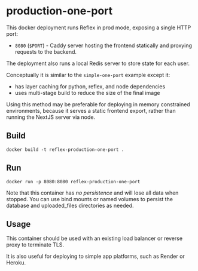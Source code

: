 # production-one-port

This docker deployment runs Reflex in prod mode, exposing a single HTTP port:

- `8080` (`$PORT`) - Caddy server hosting the frontend statically and proxying requests to the backend.

The deployment also runs a local Redis server to store state for each user.

Conceptually it is similar to the `simple-one-port` example except it:

- has layer caching for python, reflex, and node dependencies
- uses multi-stage build to reduce the size of the final image

Using this method may be preferable for deploying in memory constrained
environments, because it serves a static frontend export, rather than running
the NextJS server via node.

## Build

```console
docker build -t reflex-production-one-port .
```

## Run

```console
docker run -p 8080:8080 reflex-production-one-port
```

Note that this container has _no persistence_ and will lose all data when
stopped. You can use bind mounts or named volumes to persist the database and
uploaded_files directories as needed.

## Usage

This container should be used with an existing load balancer or reverse proxy to
terminate TLS.

It is also useful for deploying to simple app platforms, such as Render or Heroku.
